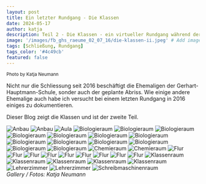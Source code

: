 ```yaml
---
layout: post
title: Ein letzter Rundgang - Die Klassen
date: 2024-05-17
author: katja
description: Teil 2 - Die Klassen - ein virtueller Rundgang während der Verabschiedung
image: '/images/fb_ghs_raeume_02_07_16/die-klassen-ii.jpeg' # Add image post (optional)
tags: [Schließung, Rundgang]
tags_color: '#4c49cb'
featured: false
---
```

<small>Photo by Katja Neumann</small>

Nicht nur die Schliessung seit 2016 beschäftigt die Ehemaligen der Gerhart-Hauptmann-Schule, sonder auch der geplante Abriss.
Wie einige andere Ehemalige auch habe ich versucht bei einem letzten Rundgang in 2016 einiges zu dokumentieren.

Dieser Blog zeigt die Klassen und ist der zweite Teil.

<div class="gallery-box">
  <div class="gallery gallery--post">
<img src="/images/fb_ghs_raeume_02_07_16/anbau1.jpg" loading="lazy" alt="Anbau">
<img src="/images/fb_ghs_raeume_02_07_16/anbau2.jpg" loading="lazy" alt="Anbau">
<img src="/images/fb_ghs_raeume_02_07_16/aula1.jpg" loading="lazy" alt="Aula">
<img src="/images/fb_ghs_raeume_02_07_16/biologieraum1.jpg" loading="lazy" alt="Biologieraum">
<img src="/images/fb_ghs_raeume_02_07_16/biologieraum3.jpg" loading="lazy" alt="Biologieraum">
<img src="/images/fb_ghs_raeume_02_07_16/biologieraum4.jpg" loading="lazy" alt="Biologieraum">
<img src="/images/fb_ghs_raeume_02_07_16/biologieraum5.jpg" loading="lazy" alt="Biologieraum">
<img src="/images/fb_ghs_raeume_02_07_16/biologieraum6.jpg" loading="lazy" alt="Biologieraum">
<img src="/images/fb_ghs_raeume_02_07_16/biologieraum7.jpg" loading="lazy" alt="Biologieraum">
<img src="/images/fb_ghs_raeume_02_07_16/biologieraum8.jpg" loading="lazy" alt="Biologieraum">
<img src="/images/fb_ghs_raeume_02_07_16/biologieraum9.jpg" loading="lazy" alt="Biologieraum">
<img src="/images/fb_ghs_raeume_02_07_16/biologieraum10.jpg" loading="lazy" alt="Biologieraum">
<img src="/images/fb_ghs_raeume_02_07_16/biologieraum11.jpg" loading="lazy" alt="Biologieraum">
<img src="/images/fb_ghs_raeume_02_07_16/biologieraum12.jpg" loading="lazy" alt="Biologieraum">
<img src="/images/fb_ghs_raeume_02_07_16/biologieraum13.jpg" loading="lazy" alt="Biologieraum">
<img src="/images/fb_ghs_raeume_02_07_16/biologieraum14.jpg" loading="lazy" alt="Biologieraum">
<img src="/images/fb_ghs_raeume_02_07_16/chemieraum1.jpg" loading="lazy" alt="Chemieraum">
<img src="/images/fb_ghs_raeume_02_07_16/chemieraum2.jpg" loading="lazy" alt="Chemieraum">
<img src="/images/fb_ghs_raeume_02_07_16/flur1ab.jpg" loading="lazy" alt="Flur">
<img src="/images/fb_ghs_raeume_02_07_16/flur1d.jpg" loading="lazy" alt="Flur">
<img src="/images/fb_ghs_raeume_02_07_16/flur1h.jpg" loading="lazy" alt="Flur">
<img src="/images/fb_ghs_raeume_02_07_16/flur1sl.jpg" loading="lazy" alt="Flur">
<img src="/images/fb_ghs_raeume_02_07_16/flur2ab.jpg" loading="lazy" alt="Flur">
<img src="/images/fb_ghs_raeume_02_07_16/flur2d.jpg" loading="lazy" alt="Flur">
<img src="/images/fb_ghs_raeume_02_07_16/flur2sl.jpg" loading="lazy" alt="Flur">
<img src="/images/fb_ghs_raeume_02_07_16/flur3d.jpg" loading="lazy" alt="Flur">
<img src="/images/fb_ghs_raeume_02_07_16/flur3sl.jpg" loading="lazy" alt="Flur">
<img src="/images/fb_ghs_raeume_02_07_16/klassenraum1.jpg" loading="lazy" alt="Klassenraum">
<img src="/images/fb_ghs_raeume_02_07_16/klassenraum3.jpg" loading="lazy" alt="Klassenraum">
<img src="/images/fb_ghs_raeume_02_07_16/klassenraum4.jpg" loading="lazy" alt="Klassenraum">
<img src="/images/fb_ghs_raeume_02_07_16/klassenraum5.jpg" loading="lazy" alt="Klassenraum">
<img src="/images/fb_ghs_raeume_02_07_16/klassenraum7.jpg" loading="lazy" alt="Klassenraum">
<img src="/images/fb_ghs_raeume_02_07_16/lehrerzimmer1.jpg" loading="lazy" alt="Lehrerzimmer">
<img src="/images/fb_ghs_raeume_02_07_16/lehrerzimmer2.jpg" loading="lazy" alt="Lehrerzimmer">
<img src="/images/fb_ghs_raeume_02_07_16/schreibmaschinenraum1.jpg" loading="lazy" alt="Schreibmaschinenraum">
    </div>
  <em>Gallery / <a target="_blank">Fotos: Katja Neumann</a></em>
</div>

